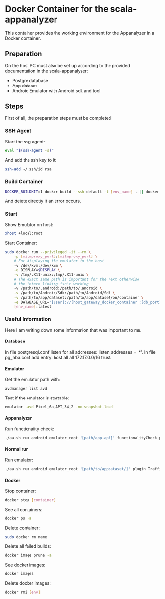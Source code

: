 # Docker Container for the scala-appanalyzer

This container provides the working environment for the Appanalyzer in a Docker container.

## Preparation
On the host PC must also be set up according to the provided documentation in the scala-appanalyzer:
- Postgre database
- App dataset
- Android Emulator with Android sdk and tool


## Steps

First of all, the preparation steps must be completed

### SSH Agent
Start the ssg agent:
```bash
eval "$(ssh-agent -s)"
```

And add the ssh key to it:
```bash
ssh-add ~/.ssh/id_rsa
```

### Build Container

```bash
DOCKER_BUILDKIT=1 docker build --ssh default -t [env_name] . || docker image prune -a
```

And delete directly if an error occurs.

### Start

Show Emulator on host:
```bash
xhost +local:root
```

Start Container:
```bash
sudo docker run --privileged -it --rm \
    -p [mitmproxy_port]:[mitmproxy_port] \
    # For displaying the emulator to the host
    -v /dev/kvm:/dev/kvm \
    -e DISPLAY=$DISPLAY \
    -v /tmp/.X11-unix:/tmp/.X11-unix \
    # The exact same path is important for the next otherwise
    # the intern linking isn't working
    -v /path/to/.android:/path/to/.android \
    -v /path/to/Android/Sdk:/path/to/Android/Sdk \
    -v /path/to/app/dataset:/path/to/app/dataset/on/container \
    -e DATABASE_URL="[user]://[host_gateway_docker_container]:[db_port]/[db_name]" \
    [env_name]:latest
```



### Useful Information

Here I am writing down some information that was important to me.

#### Database

In file postgresql.conf listen for all addresses: listen_addresses = '*'.
In file pg_hba.conf add entry: host all all 172.17.0.0/16 trust.

#### Emulator

Get the emulator path with:
```bash
avdmanager list avd
```
Test if the emulator is startable:
```bash
emulator -avd Pixel_6a_API_34_2 -no-snapshot-load
```

#### Appanalyzer

Run functionality check:
```bash
./aa.sh run android_emulator_root '[path/app.apk]' functionalityCheck plugin TrafficCollection -p "time-ms=60000"
```

#### Normal run
Run emulator:
```bash
./aa.sh run android_emulator_root '[path/to/appdataset/]' plugin TrafficCollection -p "time-ms=60000"
```

#### Docker

Stop container:
```bash
docker stop [container]
```

See all containers:
```bash
docker ps -a
```

Delete container:
```bash
sudo docker rm name
```

Delete all failed builds:
```bash
docker image prune -a
```

See docker images:
```bash
docker images
```

Delete docker images:
```bash
docker rmi [env]
```

